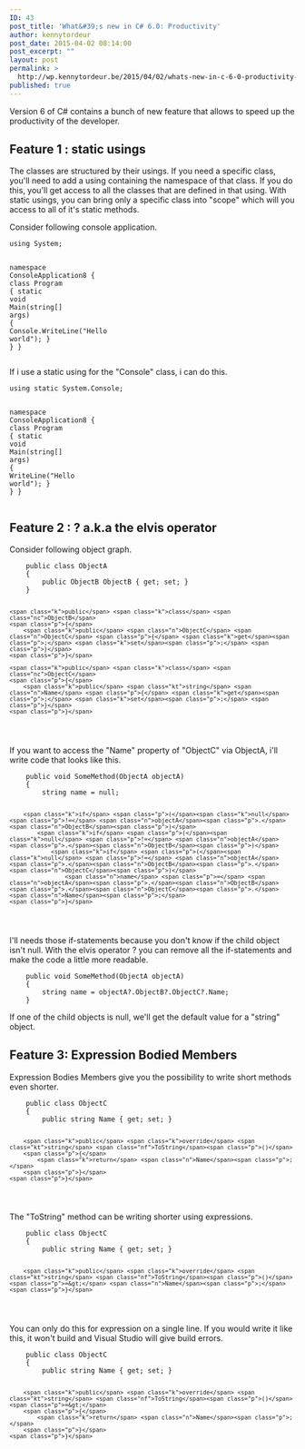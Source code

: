 ```yaml
---
ID: 43
post_title: 'What&#39;s new in C# 6.0: Productivity'
author: kennytordeur
post_date: 2015-04-02 08:14:00
post_excerpt: ""
layout: post
permalink: >
  http://wp.kennytordeur.be/2015/04/02/whats-new-in-c-6-0-productivity-2/
published: true
---
```

Version 6 of C# contains a bunch of new feature that allows to speed up the productivity of the developer.

<h2>Feature 1 : static usings</h2>

The classes are structured by their usings. If you need a specific class, you&#39;ll need to add a using containing the namespace of that class. If you do this, you&#39;ll get access to all the classes that are defined in that using. With static usings, you can bring only a specific class into &quot;scope&quot; which will you access to all of it&#39;s static methods.

Consider following console application.

<div class="highlight"><pre><code class="language-csharp" data-lang="csharp"><span class="k">using</span> <span class="nn">System</span><span class="p">;</span>

<span class="k">namespace</span> <span class="nn">ConsoleApplication8</span>
<span class="p">{</span>
    <span class="k">class</span> <span class="nc">Program</span>
    <span class="p">{</span>
        <span class="k">static</span> <span class="k">void</span> <span class="nf">Main</span><span class="p">(</span><span class="kt">string</span><span class="p">[]</span> <span class="n">args</span><span class="p">)</span>
        <span class="p">{</span>
            <span class="n">Console</span><span class="p">.</span><span class="n">WriteLine</span><span class="p">(</span><span class="s">&quot;Hello world&quot;</span><span class="p">);</span>
        <span class="p">}</span>
    <span class="p">}</span>
<span class="p">}</span>
</code></pre></div>

If i use a static using for the &quot;Console&quot; class, i can do this.

<div class="highlight"><pre><code class="language-csharp" data-lang="csharp"><span class="k">using</span> <span class="nn">static</span> <span class="n">System</span><span class="p">.</span><span class="n">Console</span><span class="p">;</span>

<span class="k">namespace</span> <span class="nn">ConsoleApplication8</span>
<span class="p">{</span>
    <span class="k">class</span> <span class="nc">Program</span>
    <span class="p">{</span>
        <span class="k">static</span> <span class="k">void</span> <span class="nf">Main</span><span class="p">(</span><span class="kt">string</span><span class="p">[]</span> <span class="n">args</span><span class="p">)</span>
        <span class="p">{</span>
            <span class="n">WriteLine</span><span class="p">(</span><span class="s">&quot;Hello world&quot;</span><span class="p">);</span>
        <span class="p">}</span>
    <span class="p">}</span>
<span class="p">}</span>
</code></pre></div>

<h2>Feature 2 : ? a.k.a the elvis operator</h2>

Consider following object graph.

<div class="highlight"><pre><code class="language-csharp" data-lang="csharp">    <span class="k">public</span> <span class="k">class</span> <span class="nc">ObjectA</span>
    <span class="p">{</span>
        <span class="k">public</span> <span class="n">ObjectB</span> <span class="n">ObjectB</span> <span class="p">{</span> <span class="k">get</span><span class="p">;</span> <span class="k">set</span><span class="p">;</span> <span class="p">}</span>
    <span class="p">}</span>

    <span class="k">public</span> <span class="k">class</span> <span class="nc">ObjectB</span>
    <span class="p">{</span>
        <span class="k">public</span> <span class="n">ObjectC</span> <span class="n">ObjectC</span> <span class="p">{</span> <span class="k">get</span><span class="p">;</span> <span class="k">set</span><span class="p">;</span> <span class="p">}</span>
    <span class="p">}</span>

    <span class="k">public</span> <span class="k">class</span> <span class="nc">ObjectC</span>
    <span class="p">{</span>
        <span class="k">public</span> <span class="kt">string</span> <span class="n">Name</span> <span class="p">{</span> <span class="k">get</span><span class="p">;</span> <span class="k">set</span><span class="p">;</span> <span class="p">}</span>
    <span class="p">}</span>
</code></pre></div>

If you want to access the &quot;Name&quot; property of &quot;ObjectC&quot; via ObjectA, i&#39;ll write code that looks like this.

<div class="highlight"><pre><code class="language-csharp" data-lang="csharp">    <span class="k">public</span> <span class="k">void</span> <span class="nf">SomeMethod</span><span class="p">(</span><span class="n">ObjectA</span> <span class="n">objectA</span><span class="p">)</span>
    <span class="p">{</span>
        <span class="kt">string</span> <span class="n">name</span> <span class="p">=</span> <span class="k">null</span><span class="p">;</span>

        <span class="k">if</span> <span class="p">(</span><span class="k">null</span> <span class="p">!=</span> <span class="n">objectA</span><span class="p">.</span><span class="n">ObjectB</span><span class="p">)</span>
            <span class="k">if</span> <span class="p">(</span><span class="k">null</span> <span class="p">!=</span> <span class="n">objectA</span><span class="p">.</span><span class="n">ObjectB</span><span class="p">)</span>
                <span class="k">if</span> <span class="p">(</span><span class="k">null</span> <span class="p">!=</span> <span class="n">objectA</span><span class="p">.</span><span class="n">ObjectB</span><span class="p">.</span><span class="n">ObjectC</span><span class="p">)</span>
                    <span class="n">name</span> <span class="p">=</span> <span class="n">objectA</span><span class="p">.</span><span class="n">ObjectB</span><span class="p">.</span><span class="n">ObjectC</span><span class="p">.</span><span class="n">Name</span><span class="p">;</span>
    <span class="p">}</span>
</code></pre></div>

I&#39;ll needs those if-statements because you don&#39;t know if the child object isn&#39;t null. With the elvis operator ? you can remove all the if-statements and make the code a little more readable.

<div class="highlight"><pre><code class="language-csharp" data-lang="csharp">    <span class="k">public</span> <span class="k">void</span> <span class="nf">SomeMethod</span><span class="p">(</span><span class="n">ObjectA</span> <span class="n">objectA</span><span class="p">)</span>
    <span class="p">{</span>
        <span class="kt">string</span> <span class="n">name</span> <span class="p">=</span> <span class="n">objectA</span><span class="p">?.</span><span class="n">ObjectB</span><span class="p">?.</span><span class="n">ObjectC</span><span class="p">?.</span><span class="n">Name</span><span class="p">;</span>
    <span class="p">}</span>
</code></pre></div>

If one of the child objects is null, we&#39;ll get the default value for a &quot;string&quot; object.

<h2>Feature 3:  Expression Bodied Members</h2>

Expression Bodies Members give you the possibility to write short methods even shorter.

<div class="highlight"><pre><code class="language-csharp" data-lang="csharp">    <span class="k">public</span> <span class="k">class</span> <span class="nc">ObjectC</span>
    <span class="p">{</span>
        <span class="k">public</span> <span class="kt">string</span> <span class="n">Name</span> <span class="p">{</span> <span class="k">get</span><span class="p">;</span> <span class="k">set</span><span class="p">;</span> <span class="p">}</span>

        <span class="k">public</span> <span class="k">override</span> <span class="kt">string</span> <span class="nf">ToString</span><span class="p">()</span>
        <span class="p">{</span>
            <span class="k">return</span> <span class="n">Name</span><span class="p">;</span>
        <span class="p">}</span>
    <span class="p">}</span>
</code></pre></div>

The &quot;ToString&quot; method can be writing shorter using expressions.

<div class="highlight"><pre><code class="language-csharp" data-lang="csharp">    <span class="k">public</span> <span class="k">class</span> <span class="nc">ObjectC</span>
    <span class="p">{</span>
        <span class="k">public</span> <span class="kt">string</span> <span class="n">Name</span> <span class="p">{</span> <span class="k">get</span><span class="p">;</span> <span class="k">set</span><span class="p">;</span> <span class="p">}</span>

        <span class="k">public</span> <span class="k">override</span> <span class="kt">string</span> <span class="nf">ToString</span><span class="p">()</span> <span class="p">=&gt;</span> <span class="n">Name</span><span class="p">;</span>
    <span class="p">}</span>
</code></pre></div>

You can only do this for expression on a single line. If you would write it like this, it won&#39;t build and Visual Studio will give build errors.

<div class="highlight"><pre><code class="language-csharp" data-lang="csharp">    <span class="k">public</span> <span class="k">class</span> <span class="nc">ObjectC</span>
    <span class="p">{</span>
        <span class="k">public</span> <span class="kt">string</span> <span class="n">Name</span> <span class="p">{</span> <span class="k">get</span><span class="p">;</span> <span class="k">set</span><span class="p">;</span> <span class="p">}</span>

        <span class="k">public</span> <span class="k">override</span> <span class="kt">string</span> <span class="nf">ToString</span><span class="p">()</span> <span class="p">=&gt;</span>  
        <span class="p">{</span>
            <span class="k">return</span> <span class="n">Name</span><span class="p">;</span>
        <span class="p">}</span>
    <span class="p">}</span>
</code></pre></div>